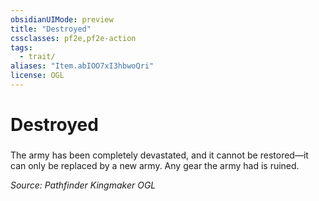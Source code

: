 ```yaml
---
obsidianUIMode: preview
title: "Destroyed"
cssclasses: pf2e,pf2e-action
tags:
  - trait/
aliases: "Item.abIOO7xI3hbwoQri"
license: OGL
---
```

# Destroyed

### 






The army has been completely devastated, and it cannot be restored—it can only be replaced by a new army. Any gear the army had is ruined.

*Source: Pathfinder Kingmaker*
*OGL*